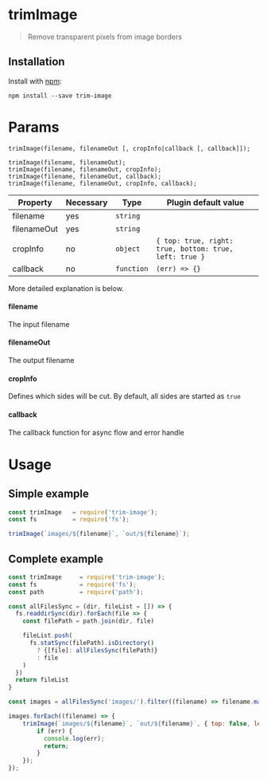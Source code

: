 # trimImage

> Remove transparent pixels from image borders

## Installation

Install with [npm](https://npmjs.org/package/trim-image):
```
npm install --save trim-image
```

# Params

```
trimImage(filename, filenameOut [, cropInfo|callback [, callback]]);

trimImage(filename, filenameOut);
trimImage(filename, filenameOut, cropInfo);
trimImage(filename, filenameOut, callback);
trimImage(filename, filenameOut, cropInfo, callback);
```

Property           | Necessary | Type         | Plugin default value
-------------------|-----------|--------------|-----------
filename           | yes       | `string`     |
filenameOut        | yes       | `string`     |
cropInfo           | no        | `object`     | `{ top: true, right: true, bottom: true, left: true } `
callback           | no        | `function`   | `(err) => {} `

More detailed explanation is below.

#### filename
The input filename

#### filenameOut
The output filename

#### cropInfo
Defines which sides will be cut. By default, all sides are started as `true`

#### callback
The callback function for async flow and error handle

# Usage
## Simple example
```js
const trimImage   = require('trim-image');
const fs          = require('fs');

trimImage(`images/${filename}`, `out/${filename}`);
```

## Complete example
```js
const trimImage     = require('trim-image');
const fs            = require('fs');
const path          = require('path');

const allFilesSync = (dir, fileList = []) => {
  fs.readdirSync(dir).forEach(file => {
    const filePath = path.join(dir, file)

    fileList.push(
      fs.statSync(filePath).isDirectory()
        ? {[file]: allFilesSync(filePath)}
        : file
    )
  })
  return fileList
}

const images = allFilesSync('images/').filter((filename) => filename.match(/\.png$/));

images.forEach((filename) => {
    trimImage(`images/${filename}`, `out/${filename}`, { top: false, left: false }, (err) => {
        if (err) {
          console.log(err);
          return;
        }
    });
});
```
